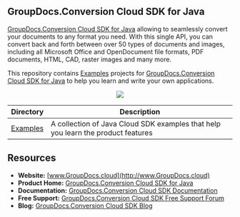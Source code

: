 ## GroupDocs.Conversion Cloud SDK for Java

[GroupDocs.Conversion Cloud SDK for Java](https://products.groupdocs.cloud/Conversion/java) allowing to seamlessly convert your documents to any format you need. With this single API, you can convert back and forth between over 50 types of documents and images, including all Microsoft Office and OpenDocument file formats, PDF documents, HTML, CAD, raster images and many more.

This repository contains [Examples](Examples) projects for [GroupDocs.Conversion Cloud SDK for Java](https://products.groupdocs.cloud/Conversion/java) to help you learn and write your own applications.

<p align="center">

  <a title="Download complete GroupDocs.Conversion Cloud SDK Examples for Java source code" href="https://github.com/groupdocs-Conversion-cloud/groupdocs-Conversion-cloud-java-samples/archive/master.zip">
	<img src="https://raw.github.com/AsposeExamples/java-examples-dashboard/master/images/downloadZip-Button-Large.png" />
  </a>
</p>

Directory | Description
--------- | -----------
[Examples](Examples)  | A collection of Java Cloud SDK examples that help you learn the product features

## Resources

+ **Website:** [www.GroupDocs.cloud](http://www.GroupDocs.cloud)
+ **Product Home:** [GroupDocs.Conversion Cloud SDK for Java](https://products.groupdocs.cloud/Conversion/java)
+ **Documentation:** [GroupDocs.Conversion Cloud SDK Documentation](https://docs.groupdocs.cloud/display/Conversioncloud/Home)
+ **Free Support:** [GroupDocs.Conversion Cloud SDK Free Support Forum](https://forum.groupdocs.cloud/c/conversion)
+ **Blog:** [GroupDocs.Conversion Cloud SDK Blog](https://blog.groupdocs.cloud/category/Conversion/)